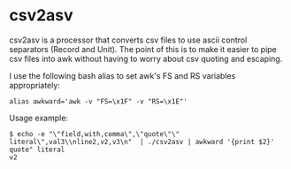 csv2asv
=======

csv2asv is a processor that converts csv files to use ascii control
separators (Record and Unit). The point of this is to make it easier
to pipe csv files into awk without having to worry about csv quoting
and escaping.

I use the following bash alias to set awk's FS and RS variables appropriately:

    alias awkward='awk -v "FS=\x1F" -v "RS=\x1E"'

Usage example:

    $ echo -e "\"field,with,comma\",\"quote\"\" literal\",val3\\nline2,v2,v3\n"  | ./csv2asv | awkward '{print $2}'
    quote" literal
    v2

